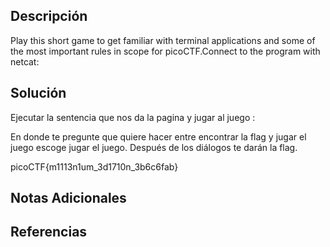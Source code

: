 ## Descripción 
Play this short game to get familiar with terminal applications and some of the most important rules in scope for picoCTF.Connect to the program with netcat:
## Solución
Ejecutar la sentencia que nos da la pagina y jugar al juego :

En donde te pregunte que quiere hacer entre encontrar la flag y jugar el juego escoge jugar el juego. Después de los diálogos te darán la flag. 

picoCTF{m1113n1um_3d1710n_3b6c6fab}
## Notas Adicionales 
## Referencias